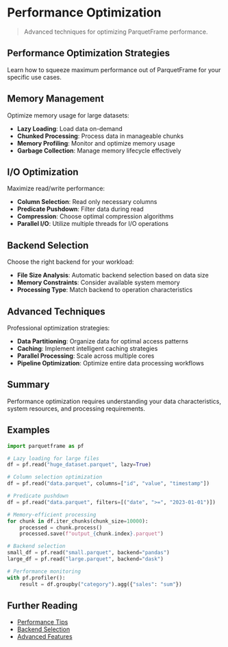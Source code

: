 # Performance Optimization

> Advanced techniques for optimizing ParquetFrame performance.

## Performance Optimization Strategies

Learn how to squeeze maximum performance out of ParquetFrame for your specific use cases.

## Memory Management

Optimize memory usage for large datasets:
- **Lazy Loading**: Load data on-demand
- **Chunked Processing**: Process data in manageable chunks
- **Memory Profiling**: Monitor and optimize memory usage
- **Garbage Collection**: Manage memory lifecycle effectively

## I/O Optimization

Maximize read/write performance:
- **Column Selection**: Read only necessary columns
- **Predicate Pushdown**: Filter data during read
- **Compression**: Choose optimal compression algorithms
- **Parallel I/O**: Utilize multiple threads for I/O operations

## Backend Selection

Choose the right backend for your workload:
- **File Size Analysis**: Automatic backend selection based on data size
- **Memory Constraints**: Consider available system memory
- **Processing Type**: Match backend to operation characteristics

## Advanced Techniques

Professional optimization strategies:
- **Data Partitioning**: Organize data for optimal access patterns
- **Caching**: Implement intelligent caching strategies
- **Parallel Processing**: Scale across multiple cores
- **Pipeline Optimization**: Optimize entire data processing workflows

## Summary

Performance optimization requires understanding your data characteristics, system resources, and processing requirements.

## Examples

```python
import parquetframe as pf

# Lazy loading for large files
df = pf.read("huge_dataset.parquet", lazy=True)

# Column selection optimization
df = pf.read("data.parquet", columns=["id", "value", "timestamp"])

# Predicate pushdown
df = pf.read("data.parquet", filters=[("date", ">=", "2023-01-01")])

# Memory-efficient processing
for chunk in df.iter_chunks(chunk_size=10000):
    processed = chunk.process()
    processed.save(f"output_{chunk.index}.parquet")

# Backend selection
small_df = pf.read("small.parquet", backend="pandas")
large_df = pf.read("large.parquet", backend="dask")

# Performance monitoring
with pf.profiler():
    result = df.groupby("category").agg({"sales": "sum"})
```

## Further Reading

- [Performance Tips](../performance.md)
- [Backend Selection](../backends.md)
- [Advanced Features](../advanced.md)
